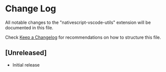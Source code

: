# Change Log

All notable changes to the "nativescript-vscode-utils" extension will be documented in this file.

Check [Keep a Changelog](http://keepachangelog.com/) for recommendations on how to structure this file.

## [Unreleased]

- Initial release